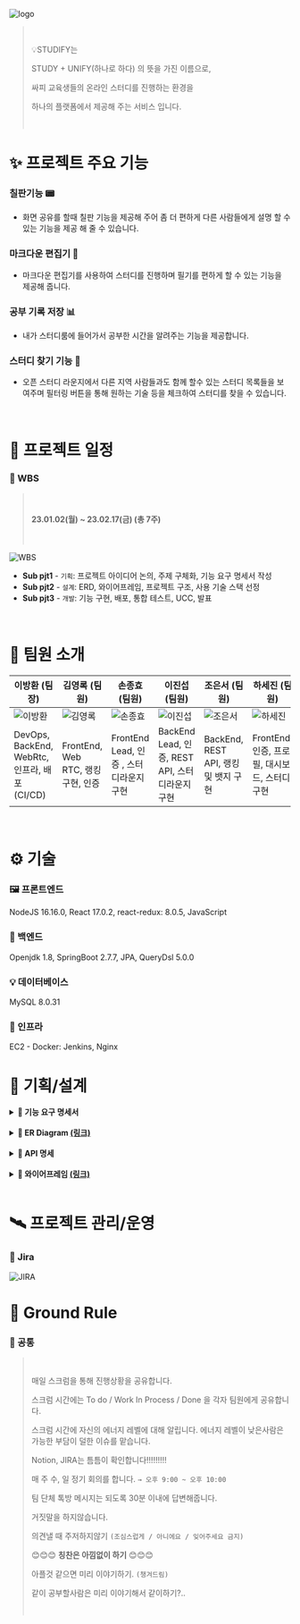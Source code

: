 ![logo](https://i.imgur.com/OSABhHU.png)
<br/> 

> <br/>
> 
>💡STUDIFY는
> <br/>
> 
> STUDY + UNIFY(하나로 하다) 의 뜻을 가진 이름으로,
> <br/>
> 
> 싸피 교육생들의 온라인 스터디를 진행하는 환경을
> <br/>
> 
> 하나의 플랫폼에서 제공해 주는 서비스 입니다. 
> 
> <br/>


# ✨ 프로젝트 주요 기능

### 칠판기능 📟 

- 화면 공유를 할때 칠판 기능을 제공해 주어 좀 더 편하게 다른 사람들에게 설명 할 수 있는 기능을 제공 해 줄 수 있습니다.

### 마크다운 편집기 📖 

- 마크다운 편집기를 사용하여 스터디를 진행하며 필기를 편하게 할 수 있는 기능을 제공해 줍니다.

### 공부 기록 저장 📊 

- 내가 스터디룸에 들어가서 공부한 시간을 알려주는 기능을 제공합니다.

### 스터디 찾기 기능 🔎 

- 오픈 스터디 라운지에서 다른 지역 사람들과도 함께 할수 있는 스터디 목록들을 보여주며 필터링 버튼을 통해 원하는 기술 등을 체크하여 스터디를 찾을 수 있습니다.
<br/>

# 📆 프로젝트 일정

### 📅 WBS
> <br/>
>
> #### 23.01.02(월) ~ 23.02.17(금) (총 7주)
>
> <br/>

![WBS](https://i.imgur.com/IQHdeES.png)

- **Sub pjt1** - `기획`: 프로젝트 아이디어 논의, 주제 구체화, 기능 요구 명세서 작성
- **Sub pjt2** - `설계`: ERD, 와이어프레임, 프로젝트 구조, 사용 기술 스택 선정
- **Sub pjt3** - `개발`: 기능 구현, 배포, 통합 테스트, UCC, 발표
<br/>

# 🤝 팀원 소개

| 이방환 (팀장) | 김영록 (팀원) | 손종효 (팀원) | 이진섭 (팀원) | 조은서 (팀원) | 하세진 (팀원) |
| --- | --- | --- | --- | --- | --- |
| ![이방환](https://i.imgur.com/kCc3ELw.png) | ![김영록](https://i.imgur.com/3k6P4XK.jpg) | ![손종효](https://i.imgur.com/FNJLQeO.jpg) | ![이진섭](https://i.imgur.com/QwPFNmo.jpg) | ![조은서](https://i.imgur.com/aMyD3ia.jpg) | ![하세진](https://i.imgur.com/7ROLcFG.jpg) |
| DevOps, BackEnd, WebRtc, 인프라, 배포(CI/CD) | FrontEnd, Web RTC, 랭킹 구현, 인증 | FrontEnd Lead, 인증 , 스터디라운지 구현 | BackEnd Lead, 인증, REST API, 스터디라운지 구현 | BackEnd, REST API, 랭킹 및 뱃지 구현 | FrontEnd, 인증, 프로필, 대시보드, 스터디 구현 |
<br/>

# ⚙ 기술

### 🖼 프론트엔드

NodeJS 16.16.0, React 17.0.2, react-redux: 8.0.5, JavaScript

### 📡 백엔드

Openjdk 1.8, SpringBoot 2.7.7, JPA, QueryDsl 5.0.0

### 💡 데이터베이스

MySQL 8.0.31

### 🌳 인프라

EC2 - Docker: Jenkins, Nginx
<br/>

# 💼 기획/설계

<details close>
<summary> <b> 📑 기능 요구 명세서 </b></summary>
<br/>
<img src="https://i.imgur.com/8avjCFO.png" style="border:1px solid #eaeaea">
</details>
<br/>

<details close><p>
<summary> <b>💾 ER Diagram <a href="https://www.erdcloud.com/d/yCLzuxpfvGiwJWtf7">(링크)</a></b></summary>
<img src="https://i.imgur.com/a8a5nZ1.png" style="border:1px solid #eaeaea">
</details>
<br/>

<details close>
<summary> <b> 📑 API 명세 </b></summary>
<br/>
<img src="https://i.imgur.com/3M8FgOj.png" style="border:1px solid #eaeaea">
</details>
<br/>

<details close>
<summary> <b> 🧩 와이어프레임 <a href="https://www.figma.com/embed?embed_host=notion&url=https%3A%2F%2Fwww.figma.com%2Ffile%2FEzmYkJwVve47NdeTqIBI1M%2F%25EA%25B3%25B5%25ED%2586%25B5-PJT-%25ED%2594%25BC%25EA%25B7%25B8%25EB%25A7%2588%3Fnode-id%3D0%253A1%26t%3DzAVIvMyegy1wcQAB-0">(링크)</a></b></summary>
<h4>스터디</h4>
<img src="https://i.imgur.com/yWuMUQz.jpg" style="border:1px solid #eaeaea">
<h4>스터디참여</h4>
<img src="https://i.imgur.com/jYGM6OQ.png" style="border:1px solid #eaeaea">
<h4>화상</h4>
<img src="https://i.imgur.com/px9GnKn.png" style="border:1px solid #eaeaea">
<h4>프로필</h4>
<img src="https://i.imgur.com/XJMzAXM.png" style="border:1px solid #eaeaea">
<h4>랭킹</h4>
<img src="https://i.imgur.com/LQQfq87.png" style="border:1px solid #eaeaea">
</details>
<br/>

# 🛰 프로젝트 관리/운영

### 📢 Jira

![JIRA](https://i.imgur.com/TKy7dFa.png)

# 🧾 Ground Rule

### 🔴 공통
> <br/>
> 
> 매일 스크럼을 통해 진행상황을 공유합니다.
> <br/>
> 
> 스크럼 시간에는 To do / Work In Process / Done 을 각자 팀원에게 공유합니다.
> <br/>
> 
> 스크럼 시간에 자신의 에너지 레벨에 대해 알립니다. 에너지 레벨이 낮은사람은 가능한 부담이 덜한 이슈를 맡습니다.
> <br/>
> 
> Notion, JIRA는 틈틈이 확인합니다!!!!!!!!!
> <br/>
> 
> 매 주 수, 일 정기 회의를 합니다.  `→ 오후 9:00 ~ 오후 10:00`
> <br/>
> 
> 팀 단체 톡방 메시지는 되도록 30분 이내에 답변해줍니다.
> <br/>
> 
> 거짓말을 하지않습니다.
> <br/>
> 
> 의견낼 때 주저하지않기 `(조심스럽게 / 아니에요 / 잊어주세요 금지)`
> <br/>
> 
> 😊😊😊 **칭찬은 아낌없이 하기** 😊😊😊
> <br/>
> 
> 아플것 같으면 미리 이야기하기. `(챙겨드림)`
> <br/>
> 
> 같이 공부할사람은 미리 이야기해서 같이하기?..
> 
> <br/>



